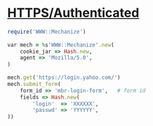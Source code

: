 [1]: http://rosettacode.org/wiki/HTTPS/Authenticated

# [HTTPS/Authenticated][1]

```ruby
require('WWW::Mechanize')
 
var mech = %s'WWW::Mechanize'.new(
    cookie_jar => Hash.new,
    agent => 'Mozilla/5.0',
)
 
mech.get('https://login.yahoo.com/')
mech.submit_form(
    form_id => 'mbr-login-form',   # form id
    fields => Hash.new(
        'login'  => 'XXXXXX',
        'passwd' => 'YYYYYY',
))
```
